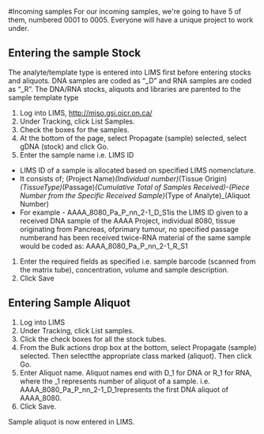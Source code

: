 #Incoming samples
For our incoming samples, we're going to have 5 of them, numbered 0001
to 0005. Everyone will have a unique project to work under.

 
## Entering the sample Stock

The analyte/template type is entered into LIMS first before entering stocks and aliquots. DNA samples are coded as “_D” and RNA samples are coded as “_R”. The DNA/RNA stocks, aliquots and libraries are parented to the sample template type

1. Log into LIMS, http://miso.gsi.oicr.on.ca/
1. Under Tracking, click List Samples.
1. Check the boxes for the samples.
1. At the bottom of the page, select Propagate (sample) selected, select gDNA (stock) and click Go.
1. Enter the sample name i.e. LIMS ID
  * LIMS ID of a sample is allocated based on specified LIMS nomenclature.
  * It consists of; (Project Name)_(Individual number)_(Tissue Origin)_(TissueType)_(Passage)_(Cumulative Total of Samples Received)-(Piece Number from the Specific Received Sample)_(Type of Analyte)_(Aliquot Number)
  * For example - AAAA_8080_Pa_P_nn_2-1_D_S1is the LIMS ID given to a received DNA sample of the AAAA Project, individual 8080, tissue originating from Pancreas, ofprimary tumour, no specified passage numberand has been received twice-RNA material of the same sample would be coded as: AAAA_8080_Pa_P_nn_2-1_R_S1
1. Enter the required fields as specified i.e. sample barcode (scanned from the matrix tube), concentration, volume and sample description.
1. Click Save



## Entering Sample Aliquot

1. Log into LIMS 
1. Under Tracking, click List samples.
1. Click the check boxes for all the stock tubes.
1. From the Bulk actions drop box at the bottom, select Propagate (sample) selected. Then selectthe appropriate class marked (aliquot). Then click Go.
1. Enter Aliquot name. Aliquot names end with D_1 for DNA or R_1 for RNA, where the _1 represents number of aliquot of a sample. i.e. AAAA_8080_Pa_P_nn_2-1_D_1represents the first DNA aliquot of AAAA_8080.
1. Click Save.

Sample aliquot is now entered in LIMS.
